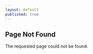 ```yaml
---
layout: default
published: true
---
```


## Page Not Found

The requested page could not be found.


